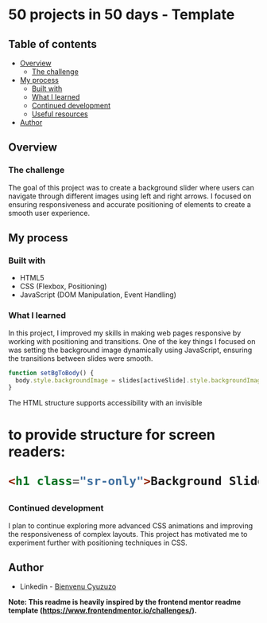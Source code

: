 # 50 projects in 50 days - Template

## Table of contents
- [Overview](#overview)
  - [The challenge](#the-challenge)
- [My process](#my-process)
  - [Built with](#built-with)
  - [What I learned](#what-i-learned)
  - [Continued development](#continued-development)
  - [Useful resources](#useful-resources)
- [Author](#author)

## Overview

### The challenge
The goal of this project was to create a background slider where users can navigate through different images using left and right arrows. I focused on ensuring responsiveness and accurate positioning of elements to create a smooth user experience.

## My process

### Built with

- HTML5
- CSS (Flexbox, Positioning)
- JavaScript (DOM Manipulation, Event Handling)
### What I learned

In this project, I improved my skills in making web pages responsive by working with positioning and transitions. One of the key things I focused on was setting the background image dynamically using JavaScript, ensuring the transitions between slides were smooth.

```js
function setBgToBody() {
  body.style.backgroundImage = slides[activeSlide].style.backgroundImage;
}
```

The HTML structure supports accessibility with an invisible <h1> to provide structure for screen readers:

```html
<h1 class="sr-only">Background Slider Challenge</h1>
```

### Continued development

I plan to continue exploring more advanced CSS animations and improving the responsiveness of complex layouts. This project has motivated me to experiment further with positioning techniques in CSS.

## Author

- Linkedin - [Bienvenu Cyuzuzo](https://www.linkedin.com/in/bienvenu-cyuzuzo/)

**Note: This readme is heavily inspired by the frontend mentor readme template (https://www.frontendmentor.io/challenges/).**
